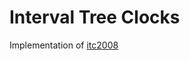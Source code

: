 # Interval Tree Clocks

Implementation of [itc2008](http://gsd.di.uminho.pt/members/cbm/ps/itc2008.pdf)
